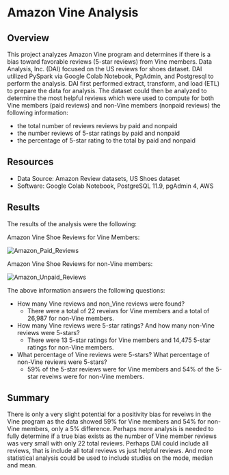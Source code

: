 # Amazon Vine Analysis

## Overview
This project analyzes Amazon Vine program and determines if there is a bias toward favorable reviews (5-star reviews) from Vine members.  Data Analysis, Inc. (DAI) focused on the US reviews for shoes dataset.  DAI utilized PySpark via Google Colab Notebook, PgAdmin, and Postgresql to perform the analysis.  DAI first performed extract, transform, and load (ETL) to prepare the data for analysis.  The dataset could then be analyzed to determine the most helpful reviews which were used to compute for both Vine members (paid reviews) and non-Vine members (nonpaid reviews) the following information:

* the total number of reviews reviews by paid and nonpaid
* the number reviews of 5-star ratings by paid and nonpaid
* the percentage of 5-star rating to the total by paid and nonpaid 
 

## Resources
* Data Source: Amazon Review datasets, US Shoes dataset
* Software: Google Colab Notebook, PostgreSQL 11.9, pgAdmin 4, AWS

## Results

The results of the analysis were the following:

Amazon Vine Shoe Reviews for Vine Members:

![Amazon_Paid_Reviews](https://user-images.githubusercontent.com/35401581/144687468-108b8f59-1b46-4e9a-992a-63ff6e03e573.png)

Amazon Vine Shoe Reviews for non-Vine members:

![Amazon_Unpaid_Reviews](https://user-images.githubusercontent.com/35401581/144687491-a85b82c4-e04c-432c-a9e1-e629a55d1898.png)

The above information answers the following questions:
* How many Vine reviews and non_Vine reviews were found?  
    * There were a total of 22 reveiws for Vine members and a total of 26,987 for non-Vine members.
* How many Vine reviews were 5-star ratings?  And how many non-Vine reviews were 5-stars?
    * There were 13 5-star ratings for Vine members and 14,475 5-star ratings for non-Vine members.
* What percentage of Vine reviews were 5-stars?  What percentage of non-Vine reviews were 5-stars?
    * 59% of the 5-star reviews were for Vine members and 54% of the 5-star reveiws were for non-Vine members.   

## Summary
There is only a very slight potential for a positivity bias for reveiws in the Vine program as the data showed 59% for Vine members and 54% for non-Vine members, only a 5% difference.  Perhaps more analysis is needed to fully determine if a true bias exists as the number of Vine member reviews was very small with only 22 total reviews.  Perhaps DAI could include all reviews, that is include all total reviews vs just helpful reviews.  And more statistical analysis could be used to include studies on the mode, median and mean.
